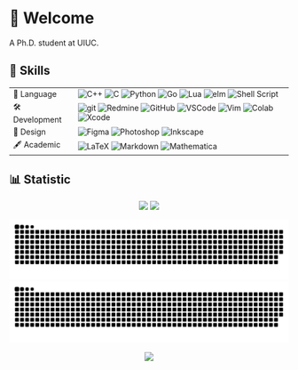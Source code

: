 # 👋 Welcome

A Ph.D. student at UIUC.

## 🦾 Skills

<div align="center">

<table>
  <tr>
    <td>💬 Language</td>
    <td><img src="https://img.shields.io/badge/C%2B%2B-00599C?logo=c%2B%2B&logoColor=white" alt="C++"/> <img src="https://img.shields.io/badge/C-00599C?logo=c&logoColor=white" alt="C"/> <img src="https://img.shields.io/badge/python-3670A0?logo=python&logoColor=ffdd54" alt="Python"/> <img src="https://img.shields.io/badge/-Golang-00ADD8?logo=go&logoColor=white" alt="Go"/> <img src="https://img.shields.io/badge/Lua-2C2D72?logo=lua&logoColor=white" alt="Lua"/> <img src="https://img.shields.io/badge/elm-60B5CC?logo=elm&logoColor=white" alt="elm"/> <img src="https://img.shields.io/badge/shell_script-%23121011.svg?logo=gnu-bash&logoColor=white" alt="Shell Script"/></td>
  </tr>
  <tr>
    <td>🛠 Development</td>
    <td><img src="https://img.shields.io/badge/-Git-F05032?logo=git&logoColor=white" alt="git"/> <img src="https://img.shields.io/badge/-Redmine-B32024?logo=Redmine&logoColor=red" alt="Redmine"/> <img src="https://img.shields.io/badge/-GitHub-181717?logo=github&logoColor=white" alt="GitHub"/> <img src="https://img.shields.io/badge/-VS%20Code-007ACC?logo=visual%20studio%20code&logoColor=white" alt="VSCode"/> <img src="https://img.shields.io/badge/Vim-%2311AB00.svg?logo=vim&logoColor=white" alt="Vim"/> <img src="https://img.shields.io/badge/Colab-F9AB00?logo=googlecolab&color=525252" alt="Colab"/> <img src="https://img.shields.io/badge/Xcode-007ACC?logo=Xcode&logoColor=white" alt="Xcode"/></td>
  </tr>
  <tr>
  <tr>
    <td>🎨 Design</td>
    <td><img src="https://img.shields.io/badge/-Figma-F24E1E?logo=figma&logoColor=white" alt="Figma"/> <img src="https://img.shields.io/badge/-Adobe%20Photoshop-31A8FF?logo=adobe%20photoshop&logoColor=white" alt="Photoshop"/> <img src="https://img.shields.io/badge/Inkscape-000000?logo=Inkscape&logoColor=white" alt="Inkscape"/></td>
  </tr>
  <tr>
    <td>🖋 Academic</td>
    <td><img src="https://img.shields.io/badge/LaTeX-%23008080.svg?logo=latex&logoColor=white" alt="LaTeX"/> <img src="https://img.shields.io/badge/Markdown-000000?logo=markdown&logoColor=white" alt="Markdown"/> <img src="https://img.shields.io/static/v1?message=Mathematica&color=DD1100&logo=Wolfram+Mathematica&logoColor=FFFFFF&label=" alt="Mathematica"/></td>
  </tr>
</table>

</div>

## 📊 Statistic

<p align="center">
  <img height="160px" src="https://github-readme-stats-sigma-five.vercel.app/api?username=sleepymalc&show_icons=true&count_private=true&include_all_commits=true&theme=dracula" />
  <img height="160px" src="https://github-readme-stats.vercel.app/api/wakatime?username=sleepymalc&layout=compact&langs_count=8&theme=dracula" />
</p>

<p align="center">
    <img src="https://raw.githubusercontent.com/platane/platane/output/github-contribution-grid-snake-dark.svg#gh-dark-mode-only" />
    <img src="https://raw.githubusercontent.com/platane/platane/output/github-contribution-grid-snake.svg#gh-light-mode-only" />
</p>
<p align="center">
  <img src="https://profile-counter.glitch.me/sleepymalc/count.svg" />
</p>
